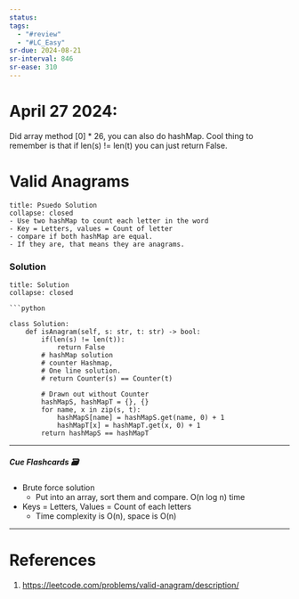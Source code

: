 ```yaml
---
status: 
tags:
  - "#review"
  - "#LC_Easy"
sr-due: 2024-08-21
sr-interval: 846
sr-ease: 310
---
```

# April 27 2024:
Did array method [0] * 26, you can also do hashMap.
Cool thing to remember is that if len(s) != len(t) you can just return False.

# Valid Anagrams
```ad-tldr
title: Psuedo Solution
collapse: closed
- Use two hashMap to count each letter in the word
- Key = Letters, values = Count of letter
- compare if both hashMap are equal. 
- If they are, that means they are anagrams.
```


### Solution
```ad-tldr
title: Solution
collapse: closed

```python

class Solution:
    def isAnagram(self, s: str, t: str) -> bool:
        if(len(s) != len(t)):
            return False
        # hashMap solution
        # counter Hashmap,
        # One line solution.
        # return Counter(s) == Counter(t)

        # Drawn out without Counter
        hashMapS, hashMapT = {}, {}
        for name, x in zip(s, t):
            hashMapS[name] = hashMapS.get(name, 0) + 1
            hashMapT[x] = hashMapT.get(x, 0) + 1
        return hashMapS == hashMapT
```

---
##### Cue Flashcards 🗃
- Brute force solution
	- Put into an array, sort them and compare. O(n log n) time
- Keys = Letters, Values = Count of each letters
	- Time complexity is O(n), space is O(n)
---
# References
1. https://leetcode.com/problems/valid-anagram/description/

